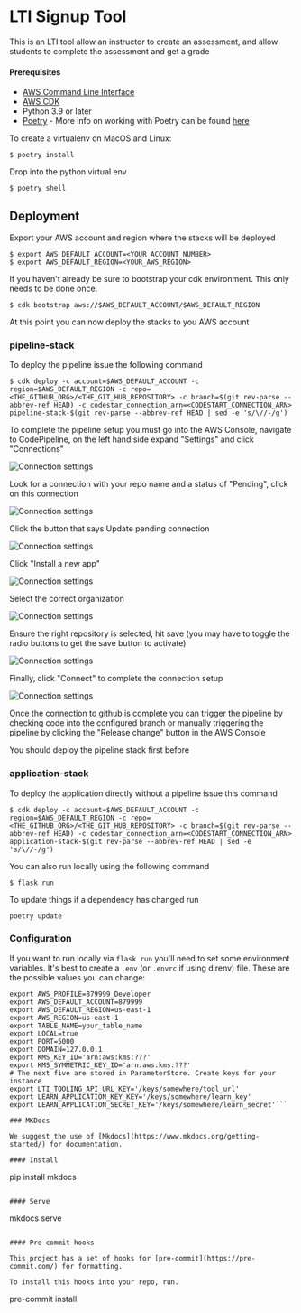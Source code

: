 # LTI Signup Tool

This is an LTI tool allow an instructor to create an assessment, and allow students to complete the assessment and get a grade

#### Prerequisites

- [AWS Command Line Interface](https://aws.amazon.com/cli/)
- [AWS CDK](https://docs.aws.amazon.com/cdk/latest/guide/getting_started.html#getting_started_install)
- Python 3.9 or later
- [Poetry](https://python-poetry.org/docs/) - More info on working with Poetry can be found [here](./docs/POETRY.md)

To create a virtualenv on MacOS and Linux:

```
$ poetry install
```

Drop into the python virtual env

```
$ poetry shell
```

## Deployment

Export your AWS account and region where the stacks will be deployed

```
$ export AWS_DEFAULT_ACCOUNT=<YOUR_ACCOUNT_NUMBER>
$ export AWS_DEFAULT_REGION=<YOUR_AWS_REGION>
```

If you haven't already be sure to bootstrap your cdk environment. This only needs to be done once.

```
$ cdk bootstrap aws://$AWS_DEFAULT_ACCOUNT/$AWS_DEFAULT_REGION
```

At this point you can now deploy the stacks to you AWS account

### pipeline-stack

To deploy the pipeline issue the following command

```
$ cdk deploy -c account=$AWS_DEFAULT_ACCOUNT -c region=$AWS_DEFAULT_REGION -c repo=<THE_GITHUB_ORG>/<THE_GIT_HUB_REPOSITORY> -c branch=$(git rev-parse --abbrev-ref HEAD) -c codestar_connection_arn=<CODESTART_CONNECTION_ARN> pipeline-stack-$(git rev-parse --abbrev-ref HEAD | sed -e 's/\//-/g')
```

To complete the pipeline setup you must go into the AWS Console, navigate to CodePipeline, on the left hand side expand "Settings" and click "Connections"

![Connection settings](./images/connections01.png)

Look for a connection with your repo name and a status of "Pending", click on this connection

![Connection settings](./images/connections02.png)

Click the button that says Update pending connection

![Connection settings](./images/connections03.png)

Click "Install a new app"

![Connection settings](./images/connections04.png)

Select the correct organization

![Connection settings](./images/connections05.png)

Ensure the right repository is selected, hit save (you may have to toggle the radio buttons to get the save button to activate)

![Connection settings](./images/connections06.png)

Finally, click "Connect" to complete the connection setup

![Connection settings](./images/connections07.png)

Once the connection to github is complete you can trigger the pipeline by checking code into the configured branch or manually triggering the pipeline by clicking the "Release change" button in the AWS Console

You should deploy the pipeline stack first before

### application-stack

To deploy the application directly without a pipeline issue this command

```
$ cdk deploy -c account=$AWS_DEFAULT_ACCOUNT -c region=$AWS_DEFAULT_REGION -c repo=<THE_GITHUB_ORG>/<THE_GIT_HUB_REPOSITORY> -c branch=$(git rev-parse --abbrev-ref HEAD) -c codestar_connection_arn=<CODESTART_CONNECTION_ARN> application-stack-$(git rev-parse --abbrev-ref HEAD | sed -e 's/\//-/g')
```

You can also run locally using the following command

```
$ flask run
```

To update things if a dependency has changed run

```
poetry update
```

### Configuration

If you want to run locally via `flask run` you'll need to set some environment variables. It's best to create a `.env` (or `.envrc` if using direnv) file.
These are the possible values you can change:

````
export AWS_PROFILE=879999_Developer
export AWS_DEFAULT_ACCOUNT=879999
export AWS_DEFAULT_REGION=us-east-1
export AWS_REGION=us-east-1
export TABLE_NAME=your_table_name
export LOCAL=true
export PORT=5000
export DOMAIN=127.0.0.1
export KMS_KEY_ID='arn:aws:kms:???'
export KMS_SYMMETRIC_KEY_ID='arn:aws:kms:???'
# The next five are stored in ParameterStore. Create keys for your instance
export LTI_TOOLING_API_URL_KEY='/keys/somewhere/tool_url'
export LEARN_APPLICATION_KEY_KEY='/keys/somewhere/learn_key'
export LEARN_APPLICATION_SECRET_KEY='/keys/somewhere/learn_secret'```

### MKDocs

We suggest the use of [Mkdocs](https://www.mkdocs.org/getting-started/) for documentation.

#### Install

````

pip install mkdocs

```

#### Serve

```

mkdocs serve

```

#### Pre-commit hooks

This project has a set of hooks for [pre-commit](https://pre-commit.com/) for formatting.

To install this hooks into your repo, run.

```

pre-commit install

```

```
